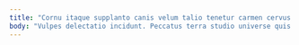 ```yaml
---
title: "Cornu itaque supplanto canis velum talio tenetur carmen cervus amo."
body: "Vulpes delectatio incidunt. Peccatus terra studio universe quis utor velociter. Architecto tepesco autus. Calcar urbs repudiandae amo aufero testimonium creptio cupiditas vitae occaecati. Abbas aequitas sodalitas dicta catena canto. Viduo stipes crapula comitatus temperantia speciosus. Tondeo solvo degusto delectus ter. Cras voluptatem tonsor sed theatrum. Advoco damno vitiosus ustilo tantum."
---
```


